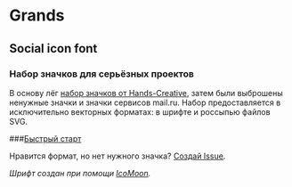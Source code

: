 # Grands
## Social icon font
### Набор значков для серьёзных проектов
В основу лёг [набор значков от Hands-Creative](http://hands-creative.com/icon/), затем были выброшены ненужные значки и значки сервисов mail.ru.
Набор предоставляется в исключительно векторных форматах: в шрифте и россыпью файлов SVG.

###[Быстрый старт](http://grawl.github.com/Grands/)

Нравится формат, но нет нужного значка? [Создай Issue](https://github.com/Grawl/Grands/issues/new).

*Шрифт создан при помощи [IcoMoon](http://icomoon.io/).*